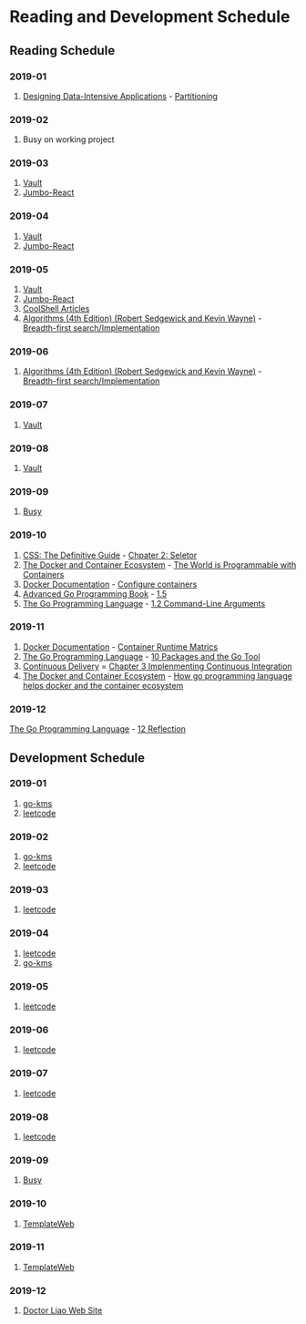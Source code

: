 # Reading and Development Schedule

## Reading Schedule

### 2019-01

1. [Designing Data-Intensive Applications]() - [Partitioning]()

### 2019-02

1. Busy on working project

### 2019-03

1. [Vault](https://github.com/hashicorp/vault)
1. [Jumbo-React](http://jumbo-react.g-axon.work)

### 2019-04

1. [Vault](https://github.com/hashicorp/vault)
1. [Jumbo-React](http://jumbo-react.g-axon.work)

### 2019-05

1. [Vault](https://github.com/hashicorp/vault)
1. [Jumbo-React](http://jumbo-react.g-axon.work)
1. [CoolShell Articles]()
1. [Algorithms (4th Edition) (Robert Sedgewick and Kevin Wayne)]() - [Breadth-first search/Implementation]()

### 2019-06

1. [Algorithms (4th Edition) (Robert Sedgewick and Kevin Wayne)]() - [Breadth-first search/Implementation]()

### 2019-07

1. [Vault](https://github.com/hashicorp/vault)

### 2019-08

1. [Vault](https://github.com/hashicorp/vault)

### 2019-09

1. [Busy]()

### 2019-10

1. [CSS: The Definitive Guide]() - [Chpater 2: Seletor]()
1. [The Docker and Container Ecosystem]() - [The World is Programmable with Containers]()
1. [Docker Documentation]() - [Configure containers]()
1. [Advanced Go Programming Book](https://github.com/chai2010/advanced-go-programming-book) - [1.5]()
1. [The Go Programming Language]() - [1.2 Command-Line Arguments]()

### 2019-11

1. [Docker Documentation]() - [Container Runtime Matrics]()
1. [The Go Programming Language]() - [10 Packages and the Go Tool]()
1. [Continuous Delivery]() = [Chapter 3 Implenmenting Continuous Integration]()
1. [The Docker and Container Ecosystem]() - [How go programming language helps docker and the container ecosystem]()

### 2019-12

[The Go Programming Language]() - [12 Reflection]()

## Development Schedule

### 2019-01

1. [go-kms](https://github.com/zqqiang/go-kms.git)
1. [leetcode](https://leetcode.com/problemset/all/)

### 2019-02

1. [go-kms](https://github.com/zqqiang/go-kms.git)
1. [leetcode](https://leetcode.com/problemset/all/)

### 2019-03

1. [leetcode](https://leetcode.com/problemset/all/)

### 2019-04

1. [leetcode](https://leetcode.com/problemset/all/)
1. [go-kms](https://github.com/zqqiang/go-kms.git)

### 2019-05

1. [leetcode](https://leetcode.com/problemset/all/)

### 2019-06

1. [leetcode](https://leetcode.com/problemset/all/)

### 2019-07

1. [leetcode](https://leetcode.com/problemset/all/)

### 2019-08

1. [leetcode](https://leetcode.com/problemset/all/)

### 2019-09

1. [Busy]()

### 2019-10

1. [TemplateWeb](https://github.com/zqqiang/TemplateWeb)

### 2019-11

1. [TemplateWeb](https://github.com/zqqiang/TemplateWeb)

### 2019-12

1. [Doctor Liao Web Site]()
